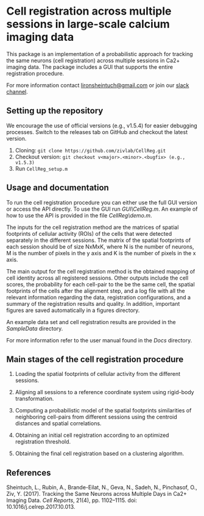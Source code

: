 # Cell registration across multiple sessions in large-scale calcium imaging data
This package is an implementation of a probabilistic approach for tracking the same neurons (cell registration) across multiple sessions 
in Ca2+ imaging data. The package includes a GUI that supports the entire registration procedure. 

For more information contact lironsheintuch@gmail.com or join our [slack channel](https://cellreg.slack.com).

## Setting up the repository
We encourage the use of official versions (e.g., v1.5.4) for easier debugging processes. Switch to the releases tab on GitHub and checkout the latest version.

1. Cloning:
`git clone https://github.com/zivlab/CellReg.git`
2. Checkout version:
`git checkout v<major>.<minor>.<bugfix> (e.g., v1.5.3)`
3. Run `CellReg_setup.m`

## Usage and documentation
To run the cell registration procedure you can either use the full GUI version or access the API directly.
To use the GUI run *GUI\CellReg.m*.
An example of how to use the API is provided in the file *CellReg\demo.m*.


The inputs for the cell registration method are the matrices of spatial footprints of cellular activity (ROIs) of the cells that were detected separately in the different sessions. 
The matrix of the spatial footprints of each session should be of size NxMxK, where N is the number of neurons, M is the number of pixels in the y axis and K is the number of pixels in the x axis.

The main output for the cell registration method is the obtained mapping of cell identity across all registered sessions.
Other outputs include the cell scores, the probability for each cell-pair to the be the same cell, the spatial footprints of the cells after the alignment step, and a log file with all the relevant information regarding the data, registration
configurations, and a summary of the registration results and quality. In addition, important figures are saved automatically in a figures directory. 


An example data set and cell registration results are provided in the *SampleData* directory.


For more information refer to the user manual found in the *Docs* directory.

## Main stages of the cell registration procedure

1. Loading the spatial footprints of cellular activity from the different sessions.

2. Aligning all sessions to a reference coordinate system using rigid-body transformation.

3. Computing a probabilistic model of the spatial footprints similarities
of neighboring cell-pairs from different sessions using the centroid
distances and spatial correlations.

4. Obtaining an initial cell registration according to an optimized registration threshold.

5. Obtaining the final cell registration based on a clustering algorithm.

## References
Sheintuch, L., Rubin, A., Brande-Eilat, N., Geva, N., Sadeh, N., Pinchasof, O., Ziv, Y. (2017). Tracking the Same Neurons across Multiple Days in Ca2+ Imaging Data. *Cell Reports*, 21(4), pp. 1102–1115. doi: 10.1016/j.celrep.2017.10.013.
